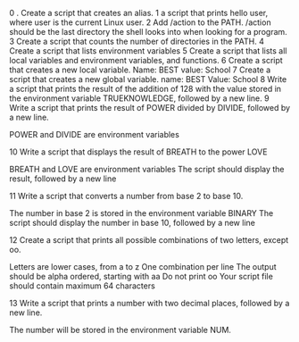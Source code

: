 0 . Create a script that creates an alias.
1 a script that prints hello user, where user is the current Linux user.
2 Add /action to the PATH. /action should be the last directory the shell looks into when looking for a program.
3 Create a script that counts the number of directories in the PATH.
4 Create a script that lists environment variables
5 Create a script that lists all local variables and environment variables, and functions.
6 Create a script that creates a new local variable.
   Name: BEST
   value: School
7 Create a script that creates a new global variable.
   name: BEST
   Value: School
8 Write a script that prints the result of the addition of 128 with the value stored in the environment variable TRUEKNOWLEDGE, followed by a new line.
9 Write a script that prints the result of POWER divided by DIVIDE, followed by a new line.

POWER and DIVIDE are environment variables

10 Write a script that displays the result of BREATH to the power LOVE

BREATH and LOVE are environment variables
The script should display the result, followed by a new line

11 Write a script that converts a number from base 2 to base 10.

The number in base 2 is stored in the environment variable BINARY
The script should display the number in base 10, followed by a new line

12 Create a script that prints all possible combinations of two letters, except oo.

Letters are lower cases, from a to z
One combination per line
The output should be alpha ordered, starting with aa
Do not print oo
Your script file should contain maximum 64 characters

13 Write a script that prints a number with two decimal places, followed by a new line.

The number will be stored in the environment variable NUM.
